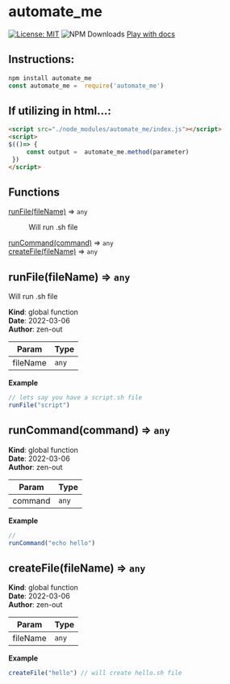 # automate_me

[![License: MIT](https://img.shields.io/badge/License-MIT-yellow.svg)](https://opensource.org/licenses/MIT)
![NPM Downloads](https://img.shields.io/npm/dw/automate_me)
[Play with docs](https://zen-out.github.io/modules/automate_me.html)
## Instructions: 

```js
npm install automate_me
const automate_me =  require('automate_me')
```

## If utilizing in html...: 
```html
<script src="./node_modules/automate_me/index.js"></script>
<script> 
$(()=> { 
     const output =  automate_me.method(parameter)
 })
</script>
```


## Functions

<dl>
<dt><a href="#runFile">runFile(fileName)</a> ⇒ <code>any</code></dt>
<dd><p>Will run .sh file</p>
</dd>
<dt><a href="#runCommand">runCommand(command)</a> ⇒ <code>any</code></dt>
<dd></dd>
<dt><a href="#createFile">createFile(fileName)</a> ⇒ <code>any</code></dt>
<dd></dd>
</dl>

<a name="runFile"></a>

## runFile(fileName) ⇒ <code>any</code>
Will run .sh file

**Kind**: global function  
**Date**: 2022-03-06  
**Author**: zen-out  

| Param | Type |
| --- | --- |
| fileName | <code>any</code> | 

**Example**  
```js
// lets say you have a script.sh file
runFile("script")
```
<a name="runCommand"></a>

## runCommand(command) ⇒ <code>any</code>
**Kind**: global function  
**Date**: 2022-03-06  
**Author**: zen-out  

| Param | Type |
| --- | --- |
| command | <code>any</code> | 

**Example**  
```js
// 
runCommand("echo hello")
```
<a name="createFile"></a>

## createFile(fileName) ⇒ <code>any</code>
**Kind**: global function  
**Date**: 2022-03-06  
**Author**: zen-out  

| Param | Type |
| --- | --- |
| fileName | <code>any</code> | 

**Example**  
```js
createFile("hello") // will create hello.sh file
```
